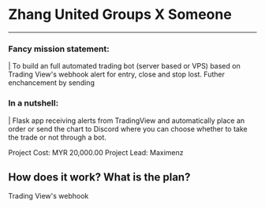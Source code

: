 # Zhang United Groups X Someone
---

### Fancy mission statement:
| To build an full automated trading bot (server based or VPS) based on Trading View's webhook alert for entry, close and stop lost. Futher enchancement by sending
### In a nutshell: 
| Flask app receiving alerts from TradingView and automatically place an order or send the chart to Discord where you can choose whether to take the trade or not through a bot.

Project Cost: MYR 20,000.00
Project Lead: Maximenz


## How does it work? What is the plan?

Trading View's webhook
